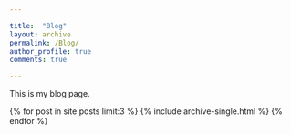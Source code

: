 ```yaml
---

title:  "Blog"
layout: archive
permalink: /Blog/
author_profile: true
comments: true

---
```


This is my blog page.

{% for post in site.posts limit:3 %}
  {% include archive-single.html %}
{% endfor %}